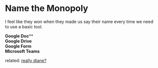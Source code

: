 # Name the Monopoly

I feel like they won when they made us say their name every time we need to use a basic tool. 

**Google Doc****  
**Google Drive**  
**Google Form**  
**Microsoft Teams**  

related:
[really diane?](https://www.youtube.com/watch?v=6lNFeeloUwU) 
